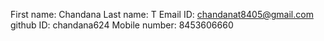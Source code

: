 First name: Chandana 
Last name: T
Email ID: chandanat8405@gmail.com
github ID: chandana624
Mobile number: 8453606660